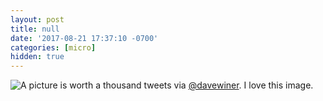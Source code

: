 ```yaml
---
layout: post
title: null
date: '2017-08-21 17:37:10 -0700'
categories: [micro]
hidden: true
---
```


![A picture is worth a thousand tweets](https://pbs.twimg.com/media/DHoYNG4W0AEHuAe?format=jpg)
via [@davewiner](https://twitter.com/davewiner/status/899057695155683328). I love this image.